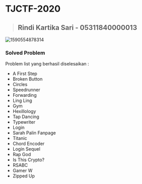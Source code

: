 # TJCTF-2020
> Rindi Kartika Sari - 05311840000013
> ---
![1590554878314](https://user-images.githubusercontent.com/49342639/82978957-0ca0b100-a010-11ea-9562-a481d7807b6d.jpg)
### Solved Problem
Problem list yang berhasil diselesaikan :
- A First Step
- Broken Button
- Circles
- Speedrunner
- Forwarding
- Ling Ling
- Gym
- Hexillology
- Tap Dancing
- Typewriter
- Login
- Sarah Palin Fanpage
- Titanic
- Chord Encoder
- Login Sequel
- Rap God
- Is This Crypto?
- RSABC
- Gamer W
- Zipped Up 
